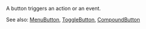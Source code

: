 A button triggers an action or an event.

See also:
[MenuButton](/?path=/docs/components-menubutton--menu-button-playground),
[ToggleButton](/?path=/docs/components-togglebutton--toggle-button-playground),
[CompoundButton](/?path=/docs/components-compoundbutton--compound-button-playground)
